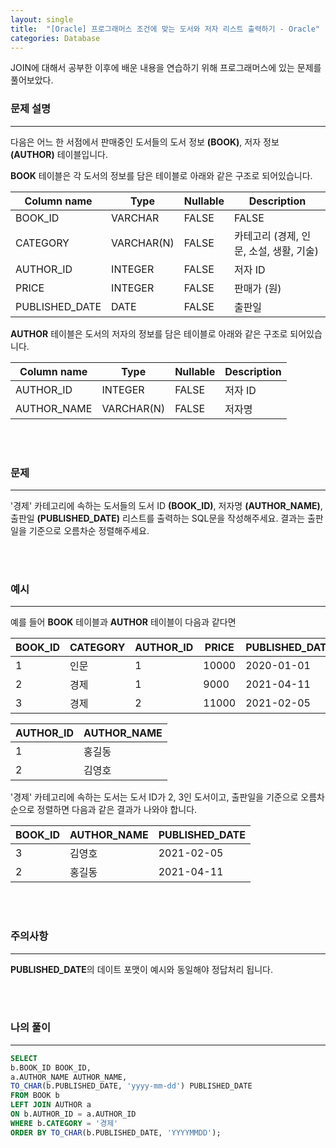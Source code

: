 ```yaml
---
layout: single
title:  "[Oracle] 프로그래머스 조건에 맞는 도서와 저자 리스트 출력하기 - Oracle"
categories: Database
---
```


JOIN에 대해서 공부한 이후에 배운 내용을 연습하기 위해 프로그래머스에 있는 문제를 풀어보았다.

### 문제 설명

---

다음은 어느 한 서점에서 판매중인 도서들의 도서 정보 **(BOOK)**, 저자 정보 **(AUTHOR)** 테이블입니다.

**BOOK** 테이블은 각 도서의 정보를 담은 테이블로 아래와 같은 구조로 되어있습니다.

|Column name|Type|Nullable|Description|
|------|---|---|---|
|BOOK_ID|VARCHAR|FALSE|FALSE|
|CATEGORY|VARCHAR(N)|FALSE|카테고리 (경제, 인문, 소설, 생활, 기술)|
|AUTHOR_ID|INTEGER|FALSE|저자 ID|
|PRICE|INTEGER|FALSE|판매가 (원)|
|PUBLISHED_DATE|DATE|FALSE|출판일|

**AUTHOR** 테이블은 도서의 저자의 정보를 담은 테이블로 아래와 같은 구조로 되어있습니다.

|Column name|Type|Nullable|Description|
|------|---|---|---|
|AUTHOR_ID|INTEGER|FALSE|저자 ID|
|AUTHOR_NAME|VARCHAR(N)|FALSE|저자명|


<br/><br/>
### 문제


---
'경제' 카테고리에 속하는 도서들의 도서 ID **(BOOK_ID)**, 저자명 **(AUTHOR_NAME)**, 출판일 **(PUBLISHED_DATE)** 리스트를 출력하는 SQL문을 작성해주세요.
결과는 출판일을 기준으로 오름차순 정렬해주세요.

<br/><br/>
### 예시


---

예를 들어 **BOOK** 테이블과 **AUTHOR** 테이블이 다음과 같다면


|BOOK_ID|CATEGORY|AUTHOR_ID|PRICE|PUBLISHED_DATE|
|-----|---|---|---|---|
|1|인문|1|10000|2020-01-01|
|2|경제|1|9000|2021-04-11|
|3|경제|2|11000|2021-02-05|

|AUTHOR_ID|AUTHOR_NAME|
|-----|---|
|1|홍길동|
|2|김영호|

'경제' 카테고리에 속하는 도서는 도서 ID가 2, 3인 도서이고, 출판일을 기준으로 오름차순으로 정렬하면 다음과 같은 결과가 나와야 합니다.

|BOOK_ID|AUTHOR_NAME|PUBLISHED_DATE|
|-----|---|---|
|3|김영호|2021-02-05|
|2|홍길동|2021-04-11|


<br/><br/>
### 주의사항

---

**PUBLISHED_DATE**의 데이트 포맷이 예시와 동일해야 정답처리 됩니다.


<br/><br/>
### 나의 풀이

---

```sql
SELECT 
b.BOOK_ID BOOK_ID,
a.AUTHOR_NAME AUTHOR_NAME,
TO_CHAR(b.PUBLISHED_DATE, 'yyyy-mm-dd') PUBLISHED_DATE
FROM BOOK b
LEFT JOIN AUTHOR a
ON b.AUTHOR_ID = a.AUTHOR_ID
WHERE b.CATEGORY = '경제'
ORDER BY TO_CHAR(b.PUBLISHED_DATE, 'YYYYMMDD');
```


